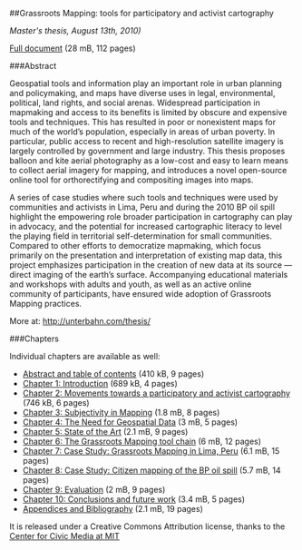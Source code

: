 ##Grassroots Mapping: tools for participatory and activist cartography

_Master's thesis, August 13th, 2010)_

[Full document](https://github.com/jywarren/grassroots-mapping/raw/master/thesis.pdf) (28 mB, 112 pages)

###Abstract

Geospatial tools and information play an important role in urban planning and policymaking, and maps have diverse uses in legal, environmental, political, land rights, and social arenas. Widespread participation in mapmaking and access to its benefits is limited by obscure and expensive tools and techniques. This has resulted in poor or nonexistent maps for much of the world’s population, especially in areas of urban poverty. In particular, public access to recent and high-resolution satellite imagery is largely controlled by government and large industry. This thesis proposes balloon and kite aerial photography as a low-cost and easy to learn means to collect aerial imagery for mapping, and introduces a novel open-source online tool for orthorectifying and compositing images into maps.

A series of case studies where such tools and techniques were used by communities and activists in Lima, Peru and during the 2010 BP oil spill highlight the empowering role broader participation in cartography can play in advocacy, and the potential for increased cartographic literacy to level the playing field in territorial self-determination for small communities. Compared to other efforts to democratize mapmaking, which focus primarily on the presentation and interpretation of existing map data, this project emphasizes participation in the creation of new data at its source — direct imaging of the earth’s surface. Accompanying educational materials and workshops with adults and youth, as well as an active online community of participants, have ensured wide adoption of Grassroots Mapping practices.

More at: http://unterbahn.com/thesis/

###Chapters

Individual chapters are available as well:

* [Abstract and table of contents](https://github.com/jywarren/grassroots-mapping/raw/master/chapters/grassroots-mapping-abstract-toc.pdf) (410 kB, 9 pages)
* [Chapter 1: Introduction](https://github.com/jywarren/grassroots-mapping/raw/master/chapters/grassroots-mapping-abstract-toc.pdf) (689 kB, 4 pages)
* [Chapter 2: Movements towards a participatory and activist cartography](https://github.com/jywarren/grassroots-mapping/raw/master/chapters/grassroots-mapping-ch1-introduction.pdf) (746 kB, 6 pages)
* [Chapter 3: Subjectivity in Mapping](https://github.com/jywarren/grassroots-mapping/raw/master/chapters/grassroots-mapping-ch3-subjectivity.pdf) (1.8 mB, 8 pages)
* [Chapter 4: The Need for Geospatial Data](https://github.com/jywarren/grassroots-mapping/raw/master/chapters/grassroots-mapping-ch4-need.pdf) (3 mB, 5 pages)
* [Chapter 5: State of the Art](https://github.com/jywarren/grassroots-mapping/raw/master/chapters/grassroots-mapping-ch5-state.pdf) (2.1 mB, 9 pages)
* [Chapter 6: The Grassroots Mapping tool chain](https://github.com/jywarren/grassroots-mapping/raw/master/chapters/grassroots-mapping-ch6-tools.pdf) (6 mB, 12 pages)
* [Chapter 7: Case Study: Grassroots Mapping in Lima, Peru](https://github.com/jywarren/grassroots-mapping/raw/master/chapters/grassroots-mapping-ch7-peru.pdf) (6.1 mB, 15 pages)
* [Chapter 8: Case Study: Citizen mapping of the BP oil spill](https://github.com/jywarren/grassroots-mapping/raw/master/chapters/grassroots-mapping-ch8-gulf.pdf) (5.7 mB, 14 pages)
* [Chapter 9: Evaluation](https://github.com/jywarren/grassroots-mapping/raw/master/chapters/grassroots-mapping-ch9-evaluation.pdf) (2 mB, 9 pages)
* [Chapter 10: Conclusions and future work](https://github.com/jywarren/grassroots-mapping/raw/master/chapters/grassroots-mapping-ch10-conclusion.pdf) (3.4 mB, 5 pages)
* [Appendices and Bibliography](https://github.com/jywarren/grassroots-mapping/raw/master/chapters/grassroots-mapping-appendix-bibliography.pdf) (2.1 mB, 19 pages)

It is released under a Creative Commons Attribution license, thanks to the [Center for Civic Media at MIT](http://civic.mit.edu)


